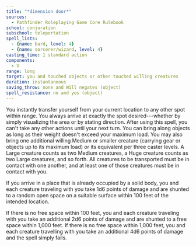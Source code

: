 ```yaml
---
title: "*dimension door*"
sources:
  - Pathfinder Roleplaying Game Core Rulebook
school: conjuration
subschool: teleportation
spell_lists:
  - {name: bard, level: 4}
  - {name: sorcerer/wizard, level: 4}
casting_time: 1 standard action
components:
  - V
range: long
target: you and touched objects or other touched willing creatures
duration: instantaneous
saving_throw: none and Will negates (object)
spell_resistance: no and yes (object)
---
```


You instantly transfer yourself from your current location to any other spot within range. You always arrive at exactly the spot desired---whether by simply visualizing the area or by stating direction. After using this spell, you can't take any other actions until your next turn. You can bring along objects as long as their weight doesn't exceed your maximum load. You may also bring one additional willing Medium or smaller creature (carrying gear or objects up to its maximum load) or its equivalent per three caster levels. A Large creature counts as two Medium creatures, a Huge creature counts as two Large creatures, and so forth. All creatures to be transported must be in contact with one another, and at least one of those creatures must be in contact with you.

If you arrive in a place that is already occupied by a solid body, you and each creature traveling with you take 1d6 points of damage and are shunted to a random open space on a suitable surface within 100 feet of the intended location.

If there is no free space within 100 feet, you and each creature traveling with you take an additional 2d6 points of damage and are shunted to a free space within 1,000 feet. If there is no free space within 1,000 feet, you and each creature travelling with you take an additional 4d6 points of damage and the spell simply fails.

